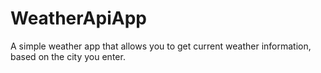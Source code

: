 # WeatherApiApp
A simple weather app that allows you to get current weather information, based on the city you enter.
